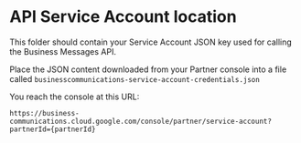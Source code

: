 # API Service Account location

This folder should contain your Service Account JSON key used for
calling the Business Messages API.

Place the JSON content downloaded from your Partner console into a
file called `businesscommunications-service-account-credentials.json`

You reach the console at this URL:

`https://business-communications.cloud.google.com/console/partner/service-account?partnerId={partnerId}`